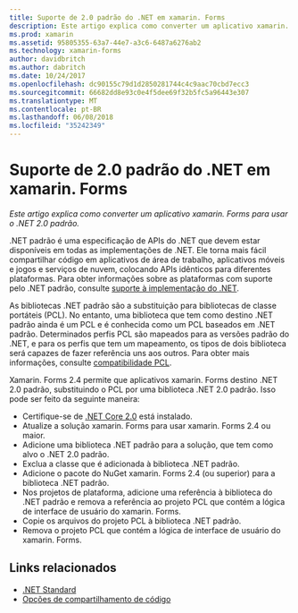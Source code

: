 ```yaml
---
title: Suporte de 2.0 padrão do .NET em xamarin. Forms
description: Este artigo explica como converter um aplicativo xamarin. Forms para usar o .NET 2.0 padrão. .NET padrão é uma especificação de APIs do .NET que devem estar disponíveis em todas as implementações de .NET.
ms.prod: xamarin
ms.assetid: 95805355-63a7-44e7-a3c6-6487a6276ab2
ms.technology: xamarin-forms
author: davidbritch
ms.author: dabritch
ms.date: 10/24/2017
ms.openlocfilehash: dc90155c79d1d2850281744c4c9aac70cbd7ecc3
ms.sourcegitcommit: 66682dd8e93c0e4f5dee69f32b5fc5a96443e307
ms.translationtype: MT
ms.contentlocale: pt-BR
ms.lasthandoff: 06/08/2018
ms.locfileid: "35242349"
---
```

# <a name="net-standard-20-support-in-xamarinforms"></a>Suporte de 2.0 padrão do .NET em xamarin. Forms

_Este artigo explica como converter um aplicativo xamarin. Forms para usar o .NET 2.0 padrão._

.NET padrão é uma especificação de APIs do .NET que devem estar disponíveis em todas as implementações de .NET. Ele torna mais fácil compartilhar código em aplicativos de área de trabalho, aplicativos móveis e jogos e serviços de nuvem, colocando APIs idênticos para diferentes plataformas. Para obter informações sobre as plataformas com suporte pelo .NET padrão, consulte [suporte à implementação do .NET](/dotnet/standard/net-standard#net-implementation-support/).

As bibliotecas .NET padrão são a substituição para bibliotecas de classe portáteis (PCL). No entanto, uma biblioteca que tem como destino .NET padrão ainda é um PCL e é conhecida como um PCL baseados em .NET padrão. Determinados perfis PCL são mapeados para as versões padrão do .NET, e para os perfis que tem um mapeamento, os tipos de dois biblioteca será capazes de fazer referência uns aos outros. Para obter mais informações, consulte [compatibilidade PCL](/dotnet/standard/net-standard#pcl-compatibility).

Xamarin. Forms 2.4 permite que aplicativos xamarin. Forms destino .NET 2.0 padrão, substituindo o PCL por uma biblioteca .NET 2.0 padrão. Isso pode ser feito da seguinte maneira:

- Certifique-se de [.NET Core 2.0](https://www.microsoft.com/net/download/core) está instalado.
- Atualize a solução xamarin. Forms para usar xamarin. Forms 2.4 ou maior.
- Adicione uma biblioteca .NET padrão para a solução, que tem como alvo o .NET 2.0 padrão.
- Exclua a classe que é adicionada à biblioteca .NET padrão.
- Adicione o pacote do NuGet xamarin. Forms 2.4 (ou superior) para a biblioteca .NET padrão.
- Nos projetos de plataforma, adicione uma referência à biblioteca do .NET padrão e remova a referência ao projeto PCL que contém a lógica de interface de usuário do xamarin. Forms.
- Copie os arquivos do projeto PCL à biblioteca .NET padrão.
- Remova o projeto PCL que contém a lógica de interface de usuário do xamarin. Forms.


## <a name="related-links"></a>Links relacionados

- [.NET Standard](~/cross-platform/app-fundamentals/net-standard.md)
- [Opções de compartilhamento de código](~/cross-platform/app-fundamentals/code-sharing.md)
